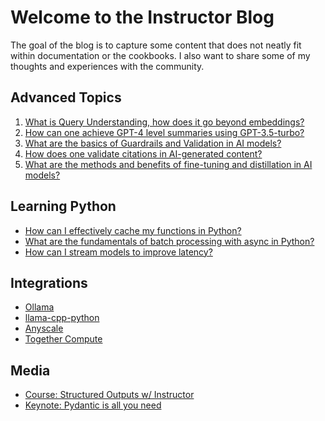 # Welcome to the Instructor Blog

The goal of the blog is to capture some content that does not neatly fit within documentation or the cookbooks. I also want to share some of my thoughts and experiences with the community.

<script async data-uid="fe6b71773e" src="https://fivesixseven.ck.page/fe6b71773e/index.js"></script>

## Advanced Topics

1. [What is Query Understanding, how does it go beyond embeddings?](posts/rag-and-beyond.md)
2. [How can one achieve GPT-4 level summaries using GPT-3.5-turbo?](posts/chain-of-density.md)
3. [What are the basics of Guardrails and Validation in AI models?](posts/validation-part1.md)
4. [How does one validate citations in AI-generated content?](posts/citations.md)
5. [What are the methods and benefits of fine-tuning and distillation in AI models?](posts/distilation-part1.md)

## Learning Python

- [How can I effectively cache my functions in Python?](posts/caching.md)
- [What are the fundamentals of batch processing with async in Python?](posts/learn-async.md)
- [How can I stream models to improve latency?](posts/generator.md)

## Integrations

- [Ollama](./../hub/ollama.md)
- [llama-cpp-python](./../hub/llama-cpp-python.md)
- [Anyscale](./../hub/anyscale.md)
- [Together Compute](./../hub/together.md)

## Media

- [Course: Structured Outputs w/ Instructor](https://www.wandb.courses/courses/steering-language-models?x=1)
- [Keynote: Pydantic is all you need](posts/aisummit-2023.md)
